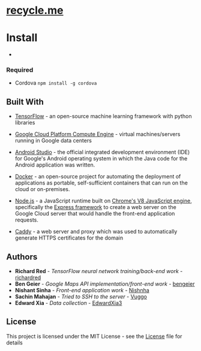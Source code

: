 # [recycle.me](https://www.recycle.me)

# Install
- 

### Required
- Cordova `npm install -g cordova`

## Built With
* [TensorFlow](https://www.tensorflow.org/) - an open-source machine learning framework with python libraries

* [Google Cloud Platform Compute Engine](https://cloud.google.com/) - virtual machines/servers running in Google data centers

* [Android Studio](https://developer.android.com/studio/index.html) - the official integrated development environment (IDE) for Google's Android operating system in which the Java code for the Android application was written.

* [Docker](https://www.docker.com/) - an open-source project for automating the deployment of applications as portable, self-sufficient containers that can run on the cloud or on-premises.

* [Node.js](https://nodejs.org/en/) - a JavaScript runtime built on [Chrome's V8 JavaScript engine](https://developers.google.com/v8/), specifically the [Express framework](https://expressjs.com/) to create a web server on the Google Cloud server that would handle the front-end application requests.

* [Caddy](https://caddyserver.com/) - a web server and proxy which was used to automatically generate HTTPS certificates for the domain

## Authors
* **Richard Red** - *TensorFlow neural network training/back-end work* - [richardred](https://github.com/richardred)
* **Ben Geier** - *Google Maps API implementation/front-end work* - [bengeier](https://github.com/bengeier)
* **Nishant Sinha** - *Front-end application work* - [Nishnha](https://github.com/Nishnha)
* **Sachin Mahajan** - *Tried to SSH to the server* - [Vuggo](https://github.com/Vuggo)
* **Edward Xia** - *Data collection* - [EdwardXia3](https://github.com/EdwardXia3)

## License
This project is licensed under the MIT License - see the [License](LICENSE) file for details
